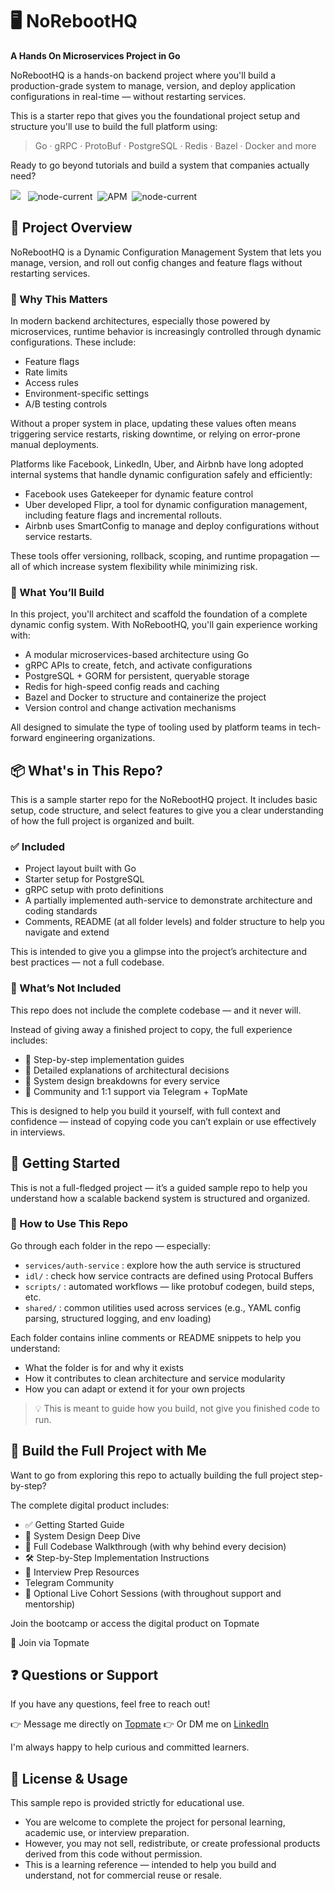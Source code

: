 # 🖥️ NoRebootHQ

**A Hands On Microservices Project in Go**

NoRebootHQ is a hands-on backend project where you'll build a production-grade system to manage, version, and deploy application configurations in real-time — without restarting services.



This is a starter repo that gives you the foundational project setup and structure you'll use to build the full platform using:

> Go · gRPC · ProtoBuf · PostgreSQL · Redis · Bazel · Docker and more

Ready to go beyond tutorials and build a system that companies actually need?

<p>
<img src="https://badgen.net/github/issues/himakhaitan/noreboothq-go?style=flat-square&scale=1.4">
&nbsp;
<img alt="node-current" src="https://badgen.net/github/stars/himakhaitan/noreboothq-go?style=flat-square&scale=1.4">&nbsp;
<img alt="APM" src="https://badgen.net/github/forks/himakhaitan/noreboothq-go?style=flat-square&scale=1.4">&nbsp;
<img alt="node-current" src="https://badgen.net/github/closed-issues/himakhaitan/noreboothq-go?style=flat-square&scale=1.4">
</p>

## 📁 Project Overview

NoRebootHQ is a Dynamic Configuration Management System that lets you manage, version, and roll out config changes and feature flags without restarting services.

### 🧠 Why This Matters

In modern backend architectures, especially those powered by microservices, runtime behavior is increasingly controlled through dynamic configurations. These include:

- Feature flags
- Rate limits
- Access rules
- Environment-specific settings
- A/B testing controls

Without a proper system in place, updating these values often means triggering service restarts, risking downtime, or relying on error-prone manual deployments.

Platforms like Facebook, LinkedIn, Uber, and Airbnb have long adopted internal systems that handle dynamic configuration safely and efficiently:

- Facebook uses Gatekeeper for dynamic feature control
- Uber developed Flipr, a tool for dynamic configuration management, including feature flags and incremental rollouts.
- Airbnb uses SmartConfig to manage and deploy configurations without service restarts.

These tools offer versioning, rollback, scoping, and runtime propagation — all of which increase system flexibility while minimizing risk.

### 🧩 What You’ll Build

In this project, you'll architect and scaffold the foundation of a complete dynamic config system. With NoRebootHQ, you'll gain experience working with:

- A modular microservices-based architecture using Go
- gRPC APIs to create, fetch, and activate configurations
- PostgreSQL + GORM for persistent, queryable storage
- Redis for high-speed config reads and caching
- Bazel and Docker to structure and containerize the project
- Version control and change activation mechanisms

All designed to simulate the type of tooling used by platform teams in tech-forward engineering organizations.

## 📦 What's in This Repo?

This is a sample starter repo for the NoRebootHQ project. It includes basic setup, code structure, and select features to give you a clear understanding of how the full project is organized and built.

### ✅ Included

- Project layout built with Go
- Starter setup for PostgreSQL
- gRPC setup with proto definitions
- A partially implemented auth-service to demonstrate architecture and coding standards
- Comments, README (at all folder levels) and folder structure to help you navigate and extend

This is intended to give you a glimpse into the project’s architecture and best practices — not a full codebase.

### 🚫 What’s Not Included

This repo does not include the complete codebase — and it never will.

Instead of giving away a finished project to copy, the full experience includes:

- 📘 Step-by-step implementation guides
- 🧠 Detailed explanations of architectural decisions
- 🧩 System design breakdowns for every service
- 💬 Community and 1:1 support via Telegram + TopMate

This is designed to help you build it yourself, with full context and confidence — instead of copying code you can’t explain or use effectively in interviews.

## 🚀 Getting Started

This is not a full-fledged project — it’s a guided sample repo to help you understand how a scalable backend system is structured and organized.

### 📂 How to Use This Repo

Go through each folder in the repo — especially:

- `services/auth-service` : explore how the auth service is structured
- `idl/` : check how service contracts are defined using Protocal Buffers
- `scripts/` :  automated workflows — like protobuf codegen, build steps, etc.
- `shared/` : common utilities used across services
(e.g., YAML config parsing, structured logging, and env loading)

Each folder contains inline comments or README snippets to help you understand:

- What the folder is for and why it exists
- How it contributes to clean architecture and service modularity
- How you can adapt or extend it for your own projects

> 💡 This is meant to guide how you build, not give you finished code to run.

## 📘 Build the Full Project with Me

Want to go from exploring this repo to actually building the full project step-by-step?

The complete digital product includes:

- ✅ Getting Started Guide
- 🧠 System Design Deep Dive
- 🧩 Full Codebase Walkthrough (with why behind every decision)
- 🛠️ Step-by-Step Implementation Instructions
- 🎯 Interview Prep Resources
- Telegram Community
- 📅 Optional Live Cohort Sessions (with throughout support and mentorship)

Join the bootcamp or access the digital product on Topmate

🔗 Join via Topmate

## ❓ Questions or Support

If you have any questions, feel free to reach out!

👉 Message me directly on [Topmate](https://topmate.io/himakhaitan/1461713/pay)
👉 Or DM me on [LinkedIn](https://www.linkedin.com/in/himakhaitan/)

I'm always happy to help curious and committed learners.

## 📄 License & Usage

This sample repo is provided strictly for educational use.

- You are welcome to complete the project for personal learning, academic use, or interview preparation.
- However, you may not sell, redistribute, or create professional products derived from this code without permission.
- This is a learning reference — intended to help you build and understand, not for commercial reuse or resale.
